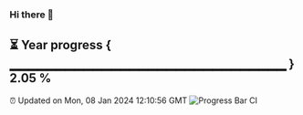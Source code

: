 ### Hi there 👋
⏳ Year progress { ▁▁▁▁▁▁▁▁▁▁▁▁▁▁▁▁▁▁▁▁▁▁▁▁▁▁▁▁▁▁ } 2.05 %
---
⏰ Updated on Mon, 08 Jan 2024 12:10:56 GMT
![Progress Bar CI](https://github.com/Moyi321/Moyi321/workflows/Progress%20Bar%20CI/badge.svg)
